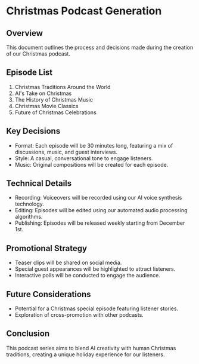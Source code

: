 

# Christmas Podcast Generation

## Overview
This document outlines the process and decisions made during the creation of our Christmas podcast.

## Episode List
1. Christmas Traditions Around the World
2. AI's Take on Christmas
3. The History of Christmas Music
4. Christmas Movie Classics
5. Future of Christmas Celebrations

## Key Decisions
- Format: Each episode will be 30 minutes long, featuring a mix of discussions, music, and guest interviews.
- Style: A casual, conversational tone to engage listeners.
- Music: Original compositions will be created for each episode.

## Technical Details
- Recording: Voiceovers will be recorded using our AI voice synthesis technology.
- Editing: Episodes will be edited using our automated audio processing algorithms.
- Publishing: Episodes will be released weekly starting from December 1st.

## Promotional Strategy
- Teaser clips will be shared on social media.
- Special guest appearances will be highlighted to attract listeners.
- Interactive polls will be conducted to engage the audience.

## Future Considerations
- Potential for a Christmas special episode featuring listener stories.
- Exploration of cross-promotion with other podcasts.

## Conclusion
This podcast series aims to blend AI creativity with human Christmas traditions, creating a unique holiday experience for our listeners.